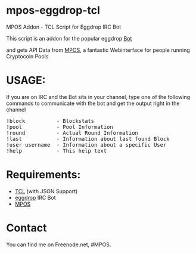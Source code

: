 **mpos-eggdrop-tcl**
================

MPOS Addon - TCL Script for Eggdrop IRC Bot

This script is an addon for the popular eggdrop <a href="http://www.eggheads.org" target="_blank">Bot</a>

and gets API Data from <a href="https://github.com/TheSerapher/php-mpos" target="_blank">MPOS</a>, 
a fantastic Webinterface for people running Cryptocoin Pools


**USAGE**: 
================

If you are on IRC and the Bot sits in your channel, type one of the following commands to
communicate with the bot and get the output right in the channel

<pre>
!block          - Blockstats
!pool           - Pool Information
!round          - Actual Round Information
!last           - Information about last found Block
!user username  - Information about a specific User
!help           - This help text
</pre>

**Requirements**: 
================

 - <a href="http://www.tcl.tk" target="_blank">TCL</a> (with JSON Support)
 - <a href="http://www.eggheads.org" target="_blank">eggdrop</a> IRC Bot
 - <a href="https://github.com/TheSerapher/php-mpos" target="_blank">MPOS</a>


**Contact**
================

You can find me on Freenode.net, #MPOS.
